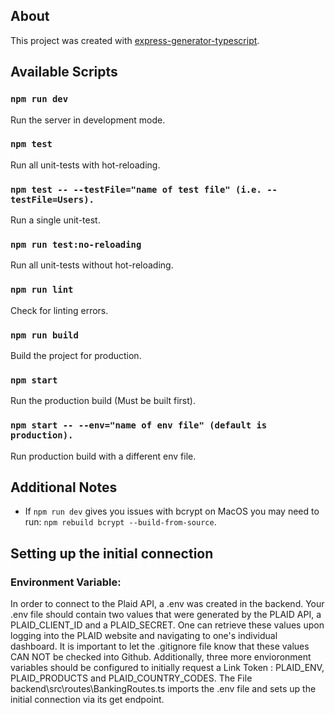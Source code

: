 ## About

This project was created with [express-generator-typescript](https://github.com/seanpmaxwell/express-generator-typescript).

## Available Scripts

### `npm run dev`

Run the server in development mode.

### `npm test`

Run all unit-tests with hot-reloading.

### `npm test -- --testFile="name of test file" (i.e. --testFile=Users).`

Run a single unit-test.

### `npm run test:no-reloading`

Run all unit-tests without hot-reloading.

### `npm run lint`

Check for linting errors.

### `npm run build`

Build the project for production.

### `npm start`

Run the production build (Must be built first).

### `npm start -- --env="name of env file" (default is production).`

Run production build with a different env file.

## Additional Notes

- If `npm run dev` gives you issues with bcrypt on MacOS you may need to run: `npm rebuild bcrypt --build-from-source`.

## Setting up the initial connection
### Environment Variable:
In order to connect to the Plaid API, a .env was created in the backend.
Your .env file should contain two values that were generated by 
the PLAID API, a PLAID_CLIENT_ID and a PLAID_SECRET. 
One can retrieve these values upon logging  into the PLAID website and navigating to one's individual 
dashboard. It is important to let the .gitignore file know that these values CAN NOT be checked
into Github. Additionally, three more envioronment variables should be configured to initially
request a Link Token : PLAID_ENV, PLAID_PRODUCTS and PLAID_COUNTRY_CODES. The File 
backend\src\routes\BankingRoutes.ts imports the .env file and sets up the initial connection
via its get endpoint.
